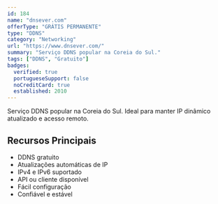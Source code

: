 ```yaml
---
id: 184
name: "dnsever.com"
offerType: "GRÁTIS PERMANENTE"
type: "DDNS"
category: "Networking"
url: "https://www.dnsever.com/"
summary: "Serviço DDNS popular na Coreia do Sul."
tags: ["DDNS", "Gratuito"]
badges:
  verified: true
  portugueseSupport: false
  noCreditCard: true
  established: 2010
---
```


Serviço DDNS popular na Coreia do Sul. Ideal para manter IP dinâmico atualizado e acesso remoto.

## Recursos Principais

- DDNS gratuito
- Atualizações automáticas de IP
- IPv4 e IPv6 suportado
- API ou cliente disponível
- Fácil configuração
- Confiável e estável
